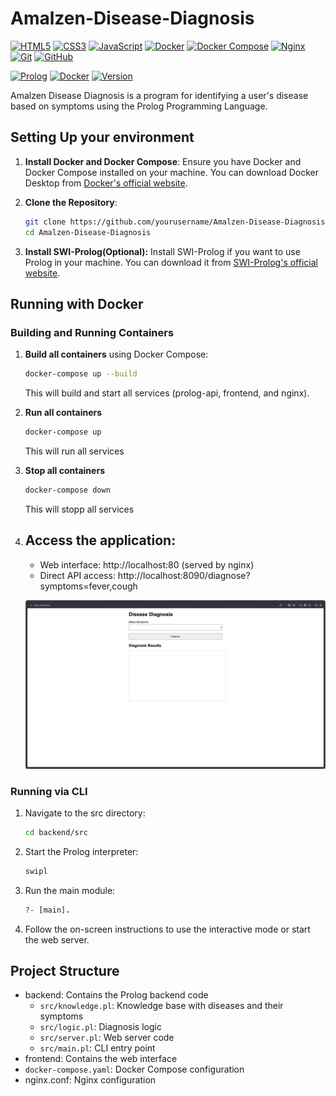 # Amalzen-Disease-Diagnosis
[![HTML5](https://img.shields.io/badge/HTML5-E34F26?style=for-the-badge&logo=html5&logoColor=white)](https://developer.mozilla.org/en-US/docs/Web/HTML)
[![CSS3](https://img.shields.io/badge/CSS3-1572B6?style=for-the-badge&logo=css3&logoColor=white)](https://developer.mozilla.org/en-US/docs/Web/CSS)
[![JavaScript](https://img.shields.io/badge/JavaScript-F7DF1E?style=for-the-badge&logo=javascript&logoColor=black)](https://developer.mozilla.org/en-US/docs/Web/JavaScript)
[![Docker](https://img.shields.io/badge/Docker-2496ED?style=for-the-badge&logo=docker&logoColor=white)](https://www.docker.com/)
[![Docker Compose](https://img.shields.io/badge/Docker%20Compose-2496ED?style=for-the-badge&logo=docker&logoColor=white)](https://docs.docker.com/compose/)
[![Nginx](https://img.shields.io/badge/Nginx-009639?style=for-the-badge&logo=nginx&logoColor=white)](https://nginx.org/)
[![Git](https://img.shields.io/badge/Git-F05032?style=for-the-badge&logo=git&logoColor=white)](https://git-scm.com/)
[![GitHub](https://img.shields.io/badge/GitHub-181717?style=for-the-badge&logo=github&logoColor=white)](https://github.com/)

[![Prolog](https://img.shields.io/badge/Prolog-SWI-orange.svg)](https://www.swi-prolog.org/)
[![Docker](https://img.shields.io/badge/Docker-Ready-blue.svg)](https://www.docker.com/)
[![Version](https://img.shields.io/badge/version-1.0.0-green.svg)](https://github.com/yourusername/Amalzen-Disease-Diagnosis)

Amalzen Disease Diagnosis is a program for identifying a user's disease based on symptoms using the Prolog Programming Language.

## Setting Up your environment

1. **Install Docker and Docker Compose**: Ensure you have Docker and Docker Compose installed on your machine. You can download Docker Desktop from [Docker's official website](https://www.docker.com/products/docker-desktop).

2. **Clone the Repository**:
    ```sh
    git clone https://github.com/yourusername/Amalzen-Disease-Diagnosis.git
    cd Amalzen-Disease-Diagnosis
    ```
3. **Install SWI-Prolog(Optional):** Install SWI-Prolog if you want to use Prolog in your machine. You can download it from [SWI-Prolog's official website](https://www.swi-prolog.org/Download.html).

## Running with Docker

### Building and Running Containers

1. **Build all containers** using Docker Compose:
    ```sh
    docker-compose up --build
    ```
   This will build and start all services (prolog-api, frontend, and nginx).

2. **Run all containers**
    ```sh
    docker-compose up
    ```
    This will run all services

3. **Stop all containers**
    ```sh
    docker-compose down
    ```
    This will stopp all services

3. **Access the application**:
   - 
   - Web interface: http://localhost:80 (served by nginx)
   - Direct API access: http://localhost:8090/diagnose?symptoms=fever,cough

   ![Disease Diagnosis Interface](docs/image.png)

### Running via CLI

1. Navigate to the src directory:
    ```sh
    cd backend/src
    ```

2. Start the Prolog interpreter:
    ```sh
    swipl
    ```

3. Run the main module:
    ```prolog
    ?- [main].
    ```

4. Follow the on-screen instructions to use the interactive mode or start the web server.


## Project Structure

- backend: Contains the Prolog backend code
  - `src/knowledge.pl`: Knowledge base with diseases and their symptoms
  - `src/logic.pl`: Diagnosis logic
  - `src/server.pl`: Web server code
  - `src/main.pl`: CLI entry point
- frontend: Contains the web interface
- `docker-compose.yaml`: Docker Compose configuration
- nginx.conf: Nginx configuration

